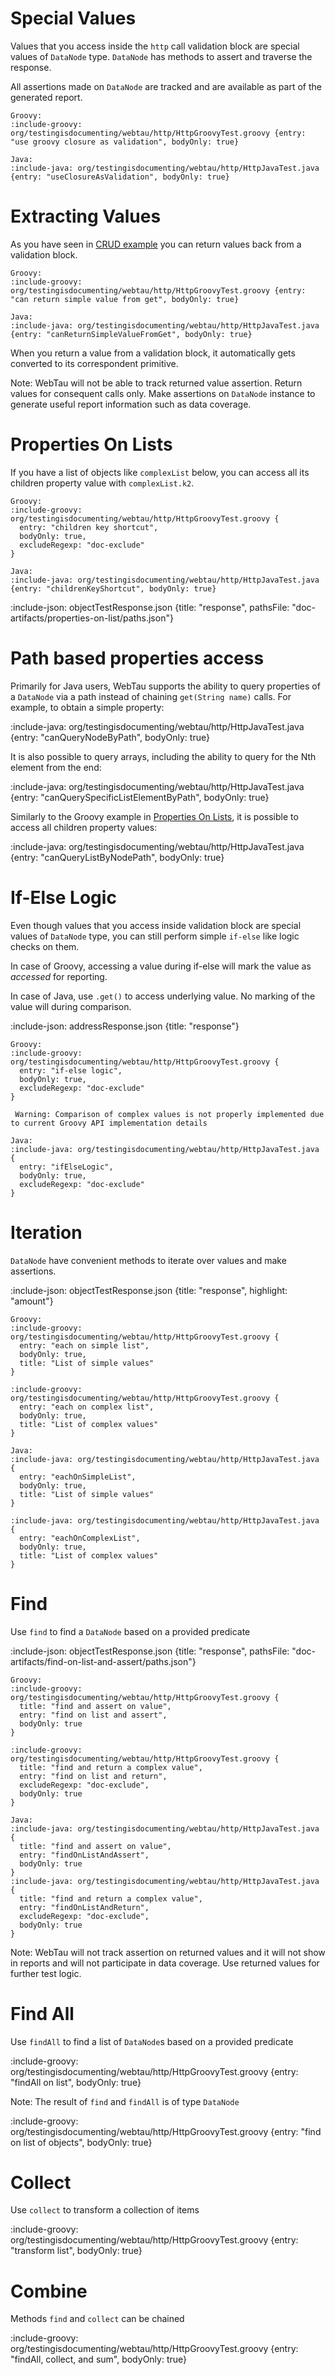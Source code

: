 # Special Values

Values that you access inside the `http` call validation block are special values of `DataNode` type.
`DataNode` has methods to assert and traverse the response.

All assertions made on `DataNode` are tracked and are available as part of the generated report. 

```tabs
Groovy:
:include-groovy: org/testingisdocumenting/webtau/http/HttpGroovyTest.groovy {entry: "use groovy closure as validation", bodyOnly: true}

Java:
:include-java: org/testingisdocumenting/webtau/http/HttpJavaTest.java {entry: "useClosureAsValidation", bodyOnly: true}
```

# Extracting Values

As you have seen in [CRUD example](HTTP/CRUD) you can return values back from a validation block.

```tabs
Groovy:
:include-groovy: org/testingisdocumenting/webtau/http/HttpGroovyTest.groovy {entry: "can return simple value from get", bodyOnly: true}

Java:
:include-java: org/testingisdocumenting/webtau/http/HttpJavaTest.java {entry: "canReturnSimpleValueFromGet", bodyOnly: true}
```

When you return a value from a validation block, it automatically gets converted to its correspondent primitive. 

Note: WebTau will not be able to track returned value assertion. 
Return values for consequent calls only. Make assertions on `DataNode` instance to generate useful report information such as data coverage.  

# Properties On Lists

If you have a list of objects like `complexList` below, you can access all its children property value with `complexList.k2`.

```tabs
Groovy:
:include-groovy: org/testingisdocumenting/webtau/http/HttpGroovyTest.groovy {
  entry: "children key shortcut", 
  bodyOnly: true,
  excludeRegexp: "doc-exclude"
}

Java:
:include-java: org/testingisdocumenting/webtau/http/HttpJavaTest.java {entry: "childrenKeyShortcut", bodyOnly: true}
```

:include-json: objectTestResponse.json {title: "response", pathsFile: "doc-artifacts/properties-on-list/paths.json"}

# Path based properties access

Primarily for Java users, WebTau supports the ability to query properties of a `DataNode` via a path instead of chaining
`get(String name)` calls.  For example, to obtain a simple property:

:include-java: org/testingisdocumenting/webtau/http/HttpJavaTest.java {entry: "canQueryNodeByPath", bodyOnly: true}

It is also possible to query arrays, including the ability to query for the Nth element from the end:

:include-java: org/testingisdocumenting/webtau/http/HttpJavaTest.java {entry: "canQuerySpecificListElementByPath", bodyOnly: true}

Similarly to the Groovy example in [Properties On Lists](HTTP/data-node#properties-on-lists), it is possible to access 
all children property values:

:include-java: org/testingisdocumenting/webtau/http/HttpJavaTest.java {entry: "canQueryListByNodePath", bodyOnly: true}

# If-Else Logic

Even though values that you access inside validation block are special values of `DataNode` type, you can still
perform simple `if-else` like logic checks on them. 

In case of Groovy, accessing a value during if-else will mark the value as *accessed* for reporting.

In case of Java, use `.get()` to access underlying value. No marking of the value will during comparison. 

:include-json: addressResponse.json {title: "response"}

```tabs
Groovy:
:include-groovy: org/testingisdocumenting/webtau/http/HttpGroovyTest.groovy {
  entry: "if-else logic", 
  bodyOnly: true,
  excludeRegexp: "doc-exclude" 
}
  
 Warning: Comparison of complex values is not properly implemented due to current Groovy API implementation details

Java:
:include-java: org/testingisdocumenting/webtau/http/HttpJavaTest.java {
  entry: "ifElseLogic", 
  bodyOnly: true,
  excludeRegexp: "doc-exclude" 
}
```


# Iteration

`DataNode` have convenient methods to iterate over values and make assertions.

:include-json: objectTestResponse.json {title: "response", highlight: "amount"}

```tabs
Groovy:
:include-groovy: org/testingisdocumenting/webtau/http/HttpGroovyTest.groovy {
  entry: "each on simple list",
  bodyOnly: true,
  title: "List of simple values"
}

:include-groovy: org/testingisdocumenting/webtau/http/HttpGroovyTest.groovy {
  entry: "each on complex list",
  bodyOnly: true, 
  title: "List of complex values"
}

Java:
:include-java: org/testingisdocumenting/webtau/http/HttpJavaTest.java {
  entry: "eachOnSimpleList", 
  bodyOnly: true,
  title: "List of simple values"
}

:include-java: org/testingisdocumenting/webtau/http/HttpJavaTest.java {
  entry: "eachOnComplexList", 
  bodyOnly: true,
  title: "List of complex values"
}
```

# Find

Use `find` to find a `DataNode` based on a provided predicate

:include-json: objectTestResponse.json {title: "response", pathsFile: "doc-artifacts/find-on-list-and-assert/paths.json"}

```tabs
Groovy:
:include-groovy: org/testingisdocumenting/webtau/http/HttpGroovyTest.groovy {
  title: "find and assert on value",
  entry: "find on list and assert",
  bodyOnly: true 
}

:include-groovy: org/testingisdocumenting/webtau/http/HttpGroovyTest.groovy {
  title: "find and return a complex value",
  entry: "find on list and return",
  excludeRegexp: "doc-exclude",
  bodyOnly: true 
}

Java:
:include-java: org/testingisdocumenting/webtau/http/HttpJavaTest.java {
  title: "find and assert on value",
  entry: "findOnListAndAssert", 
  bodyOnly: true
}
:include-java: org/testingisdocumenting/webtau/http/HttpJavaTest.java {
  title: "find and return a complex value",
  entry: "findOnListAndReturn", 
  excludeRegexp: "doc-exclude",
  bodyOnly: true
}
```

Note: WebTau will not track assertion on returned values and it will not show in reports and
will not participate in data coverage. Use returned values for further test logic.


# Find All 

Use `findAll` to find a list of `DataNode`s based on a provided predicate

:include-groovy: org/testingisdocumenting/webtau/http/HttpGroovyTest.groovy {entry: "findAll on list", bodyOnly: true}

Note: The result of `find` and `findAll` is of type `DataNode`

:include-groovy: org/testingisdocumenting/webtau/http/HttpGroovyTest.groovy {entry: "find on list of objects", bodyOnly: true}

# Collect

Use `collect` to transform a collection of items

:include-groovy: org/testingisdocumenting/webtau/http/HttpGroovyTest.groovy {entry: "transform list", bodyOnly: true}

# Combine

Methods `find` and `collect` can be chained
 
:include-groovy: org/testingisdocumenting/webtau/http/HttpGroovyTest.groovy {entry: "findAll, collect, and sum", bodyOnly: true}
